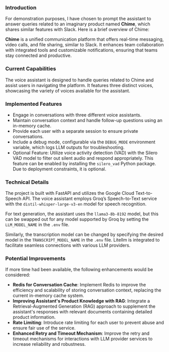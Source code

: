 ### Introduction

For demonstration purposes, I have chosen to prompt the assistant to answer queries related to an imaginary product named **Chime**, which shares similar features with Slack. Here is a brief overview of Chime:

**Chime** is a unified communication platform that offers real-time messaging, video calls, and file sharing, similar to Slack. It enhances team collaboration with integrated tools and customizable notifications, ensuring that teams stay connected and productive.

### Current Capabilities

The voice assistant is designed to handle queries related to Chime and assist users in navigating the platform. It features three distinct voices, showcasing the variety of voices available for the assistant.

### Implemented Features

- Engage in conversations with three different voice assistants.
- Maintain conversation context and handle follow-up questions using an in-memory cache.
- Provide each user with a separate session to ensure private conversations.
- Include a debug mode, configurable via the `DEBUG_MODE` environment variable, which logs LLM outputs for troubleshooting.
- Optional Feature: Utilize voice activity detection (VAD) with the Silero VAD model to filter out silent audio and respond appropriately. This feature can be enabled by installing the `silero_vad` Python package. Due to deployment constraints, it is optional.

### Technical Details

The project is built with FastAPI and utilizes the Google Cloud Text-to-Speech API. The voice assistant employs Groq’s Speech-to-Text service with the `distil-whisper-large-v3-en` model for speech recognition. 

For text generation, the assistant uses the `llama3-8b-8192` model, but this can be swapped out for any model supported by Groq by setting the `LLM_MODEL_NAME` in the `.env` file. 

Similarly, the transcription model can be changed by specifying the desired model in the `TRANSCRIPT_MODEL_NAME` in the `.env` file. Litellm is integrated to facilitate seamless connections with various LLM providers.

### Potential Improvements

If more time had been available, the following enhancements would be considered:

- **Redis for Conversation Cache**: Implement Redis to improve the efficiency and scalability of storing conversation context, replacing the current in-memory cache system.
- **Improving Assistant's Product Knowledge with RAG**: Integrate a Retrieval-Augmented Generation (RAG) approach to supplement the assistant's responses with relevant documents containing detailed product information.
- **Rate Limiting**: Introduce rate limiting for each user to prevent abuse and ensure fair use of the service.
- **Enhanced Retry and Timeout Mechanism**: Improve the retry and timeout mechanisms for interactions with LLM provider services to increase reliability and robustness.
